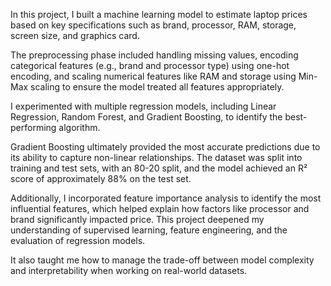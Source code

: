 In this project, I built a machine learning model to estimate laptop prices based on key specifications such as brand, processor, RAM, storage, screen size, and graphics card. 

The preprocessing phase included handling missing values, encoding categorical features (e.g., brand and processor type) using one-hot encoding, and scaling numerical features like RAM and storage using Min-Max scaling to ensure the model treated all features appropriately.

I experimented with multiple regression models, including Linear Regression, Random Forest, and Gradient Boosting, to identify the best-performing algorithm. 

Gradient Boosting ultimately provided the most accurate predictions due to its ability to capture non-linear relationships. The dataset was split into training and test sets, with an 80-20 split, and the model achieved an R² score of approximately 88% on the test set. 

Additionally, I incorporated feature importance analysis to identify the most influential features, which helped explain how factors like processor and brand significantly impacted price. This project deepened my understanding of supervised learning, feature engineering, and the evaluation of regression models. 

It also taught me how to manage the trade-off between model complexity and interpretability when working on real-world datasets.

